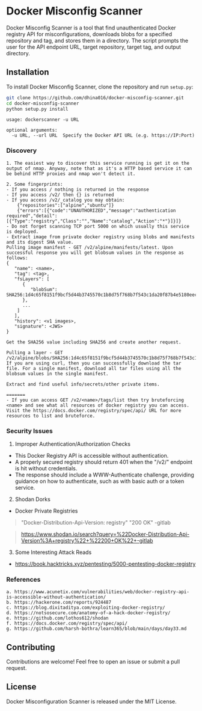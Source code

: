 # Docker Misconfig Scanner

Docker Misconfig Scanner is a tool that find unauthenticated Docker registry API for misconfigurations, downloads blobs for a specified repository and tag, and stores them in a directory. The script prompts the user for the API endpoint URL, target repository, target tag, and output directory.

## Installation

To install Docker Misconfig Scanner, clone the repository and run `setup.py`:

```bash
git clone https://github.com/dhina016/docker-misconfig-scanner.git
cd docker-misconfig-scanner
python setup.py install
```

```
usage: dockerscanner -u URL

optional arguments:
  -u URL, --url URL  Specify the Docker API URL (e.g. https://IP:Port)
```

### Discovery
```
1. The easiest way to discover this service running is get it on the output of nmap. Anyway, note that as it's a HTTP based service it can be behind HTTP proxies and nmap won't detect it.

2. Some fingerprints:
- If you access / nothing is returned in the response
- If you access /v2/ then {} is returned
- If you access /v2/_catalog you may obtain:
	{"repositories":["alpine","ubuntu"]}
	{"errors":[{"code":"UNAUTHORIZED","message":"authentication required","detail":[{"Type":"registry","Class":"","Name":"catalog","Action":"*"}]}]}
- Do not forget scanning TCP port 5000 on which usually this service is deployed.
- Extract image from private docker registry using blobs and manifests and its digest SHA value.
Pulling image manifest - GET /v2/alpine/manifests/latest. Upon successful response you will get blobsum values in the response as follows:
{
   "name": <name>,
   "tag": <tag>,
   "fsLayers": [
      {
         "blobSum": SHA256:1d4c65f8151f9bcf5d44b3745570c1b8d75f768b7f543c1da20f87b4e5180eec
      },
      ...
    ]
   ],
   "history": <v1 images>,
   "signature": <JWS>
}

Get the SHA256 value including SHA256 and create another request.

Pulling a layer - GET /v2/alpine/blobs/SHA256:1d4c65f8151f9bcf5d44b3745570c1b8d75f768b7f543c1da20f87b4e5180eec
If you are using curl, then you can successfully download the tar file. For a single manifest, download all tar files using all the blobsum values in the single manifest.

Extract and find useful info/secrets/other private items.

=======
- If you can access GET /v2/<name>/tags/list then try bruteforcing <name> and see what all resources of docker registry you can access. Visit the https://docs.docker.com/registry/spec/api/ URL for more resources to list and bruteforce.

```

### Security Issues

1. Improper Authentication/Authorization Checks
- This Docker Registry API is accessible without authentication. 
- A properly secured registry should return 401 when the "/v2/" endpoint is hit without credentials. 
- The response should include a WWW-Authenticate challenge, providing guidance on how to authenticate, such as with basic auth or a token service.

2. Shodan Dorks 
- Docker Private Registries

> "Docker-Distribution-Api-Version: registry" "200 OK" -gitlab

> https://www.shodan.io/search?query=%22Docker-Distribution-Api-Version%3A+registry%22+%22200+OK%22+-gitlab

3. Some Interesting Attack Reads
- https://book.hacktricks.xyz/pentesting/5000-pentesting-docker-registry


### References

```
a. https://www.acunetix.com/vulnerabilities/web/docker-registry-api-is-accessible-without-authentication/
b. https://hackerone.com/reports/924487
c. https://blog.dixitaditya.com/exploiting-docker-registry/
d. https://notsosecure.com/anatomy-of-a-hack-docker-registry/
e. https://github.com/lothos612/shodan
f. https://docs.docker.com/registry/spec/api/
g. https://github.com/harsh-bothra/learn365/blob/main/days/day33.md
```

## Contributing
Contributions are welcome! Feel free to open an issue or submit a pull request.

## License
Docker Misconfiguration Scanner is released under the MIT License.
